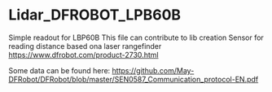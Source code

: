 # Lidar_DFROBOT_LPB60B
Simple readout for LBP60B
This file can contribute to lib creation
Sensor for reading distance based ona  laser rangefinder
https://www.dfrobot.com/product-2730.html

Some data can be found here: https://github.com/May-DFRobot/DFRobot/blob/master/SEN0587_Communication_protocol-EN.pdf
